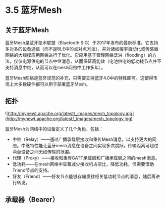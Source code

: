 # 3.5 蓝牙Mesh

## 关于蓝牙Mesh

蓝牙Mesh是蓝牙技术联盟（Bluetooth SIG）于2017年发布的最新标准。它支持多对多的设备通信（而不是BLE中的点对点方法），并对诸如楼宇自动化或传感器网络的大规模应用网络进行了优化。它应用基于管理网络泛洪（flooding）的方法，仅仅电源供电的节点中继消息，从而保证高能效（电池供电的低功耗节点并不支持消息中继，从而可以在mesh网络中工作多年）。

蓝牙Mesh网络是蓝牙规范的补充，只需要支持蓝牙4.0中的特性即可。这使得市场上大多数硬件都可以用于部署蓝牙Mesh。

## 拓扑

![http://mynewt.apache.org/latest/_images/mesh_topology.jpg](http://mynewt.apache.org/latest/_images/mesh_topology.jpg)

蓝牙Mesh为网络中的设备定义了几个角色，包括：

- 中继（Relay）——通过广播承载层接收和重传Mesh消息，以支持更大的网络。中继特性能让蓝牙mesh消息在设备之间实现多次跳跃，传输距离可超过两台设备之间无线传输的范围。
- 代理（Proxy）——接收和重传GATT承载层和广播承载层之间的mesh消息。
- 低功耗——在mesh网络中显著减少接收机占空比，降低功耗，但需要借助Friend节点的支持。
- 好友（Friend）——好友节点能够存储发往相关低功耗节点的消息，随后再进行转发。

## 承载器（Bearer）

